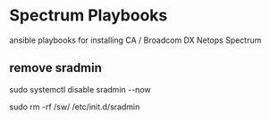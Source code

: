 # Spectrum Playbooks
ansible playbooks for installing CA / Broadcom DX Netops Spectrum


## remove sradmin
sudo systemctl disable sradmin --now

sudo rm -rf /sw/ /etc/init.d/sradmin
